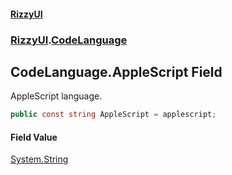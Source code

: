 #### [RizzyUI](index 'index')
### [RizzyUI](RizzyUI 'RizzyUI').[CodeLanguage](RizzyUI.CodeLanguage 'RizzyUI.CodeLanguage')

## CodeLanguage.AppleScript Field

AppleScript language.

```csharp
public const string AppleScript = applescript;
```

#### Field Value
[System.String](https://docs.microsoft.com/en-us/dotnet/api/System.String 'System.String')